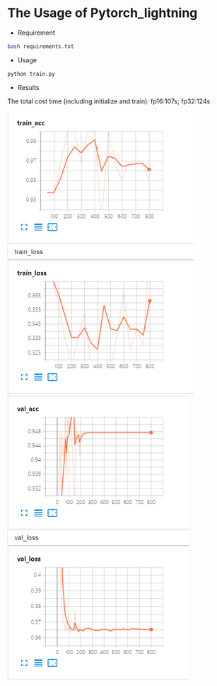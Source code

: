 # The Usage of Pytorch_lightning 

- Requirement

```bash
bash requirements.txt
```

- Usage

```python
python train.py
```

- Results

The total cost time (including initialize and train):  fp16:107s; fp32:124s

![Train Results](https://github.com/Reversev/DEEP_LEARNING_IP/blob/main/pytorch_lightning/assert/train.png) ![Validation Results](https://github.com/Reversev/DEEP_LEARNING_IP/blob/main/pytorch_lightning/assert/val.png)
